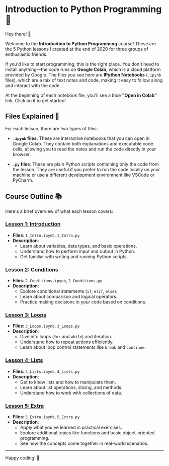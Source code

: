 # Introduction to Python Programming 🐍

Hey there! 👋

Welcome to the **Introduction to Python Programming** course! These are the 5 Python lessons I created at the end of 2020 for three groups of enthusiastic friends.

If you'd like to start programming, this is the right place. You don't need to install anything—the code runs on **Google Colab**, which is a cloud platform provided by Google. The files you see here are **IPython Notebooks** (`.ipynb` files), which are a mix of text notes and code, making it easy to follow along and interact with the code.

At the beginning of each notebook file, you'll see a blue **"Open in Colab"** link. Click on it to get started!

## Files Explained 📄

For each lesson, there are two types of files:

- **`.ipynb` files**: These are interactive notebooks that you can open in Google Colab. They contain both explanations and executable code cells, allowing you to read the notes and run the code directly in your browser.

- **`.py` files**: These are plain Python scripts containing only the code from the lesson. They are useful if you prefer to run the code locally on your machine or use a different development environment like VSCode or PyCharm.

## Course Outline 📚

Here's a brief overview of what each lesson covers:

### **[Lesson 1: Introduction](https://colab.research.google.com/github/bzznrc/Python-101/blob/main/1_Intro.ipynb)**

- **Files**: `1_Intro.ipynb`, `1_Intro.py`
- **Description**:
  - Learn about variables, data types, and basic operations.
  - Understand how to perform input and output in Python.
  - Get familiar with writing and running Python scripts.

### **[Lesson 2: Conditions](https://colab.research.google.com/github/bzznrc/Python-101/blob/main/2_Conditions.ipynb)**

- **Files**: `2_Conditions.ipynb`, `2_Conditions.py`
- **Description**:
  - Explore conditional statements (`if`, `elif`, `else`).
  - Learn about comparison and logical operators.
  - Practice making decisions in your code based on conditions.

### **[Lesson 3: Loops](https://colab.research.google.com/github/bzznrc/Python-101/blob/main/3_Loops.ipynb)**

- **Files**: `3_Loops.ipynb`, `3_Loops.py`
- **Description**:
  - Dive into loops (`for` and `while`) and iteration.
  - Understand how to repeat actions efficiently.
  - Learn about loop control statements like `break` and `continue`.

### **[Lesson 4: Lists](https://colab.research.google.com/github/bzznrc/Python-101/blob/main/4_Lists.ipynb)**

- **Files**: `4_Lists.ipynb`, `4_Lists.py`
- **Description**:
  - Get to know lists and how to manipulate them.
  - Learn about list operations, slicing, and methods.
  - Understand how to work with collections of data.

### **[Lesson 5: Extra](https://colab.research.google.com/github/bzznrc/Python-101/blob/main/5_Extra.ipynb)**

- **Files**: `5_Extra.ipynb`, `5_Extra.py`
- **Description**:
  - Apply what you've learned in practical exercises.
  - Explore additional topics like functions and basic object-oriented programming.
  - See how the concepts come together in real-world scenarios.

---

Happy coding! 🙂

